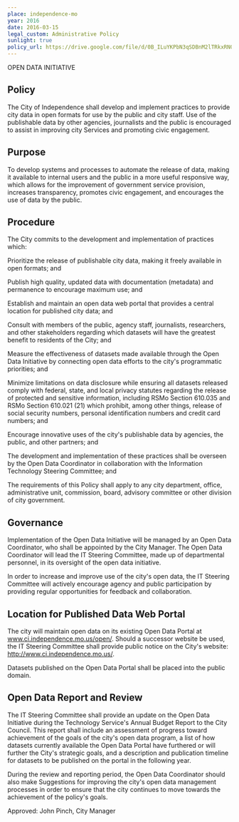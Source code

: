 ```yaml
---
place: independence-mo
year: 2016
date: 2016-03-15
legal_custom: Administrative Policy
sunlight: true
policy_url: https://drive.google.com/file/d/0B_ILuYKPbN3qSDBnM2lTRkxRN0Y2SFFXaDNCMVdKUGxIbzhV/view
---
```


OPEN DATA INITIATIVE


## Policy

The City of Independence shall develop and implement practices to provide city data in open formats for use by the public and city staff. Use of the publishable data by other agencies, journalists and the public is encouraged to assist in improving city Services and promoting civic engagement.


## Purpose

To develop systems and processes to automate the release of data, making it available to internal users and the public in a more useful responsive way, which allows for the improvement of government service provision, increases transparency, promotes civic engagement, and encourages the use of data by the public.


## Procedure

The City commits to the development and implementation of practices which:

Prioritize the release of publishable city data, making it freely available in open formats; and

Publish high quality, updated data with documentation (metadata) and permanence to encourage maximum use; and

Establish and maintain an open data web portal that provides a central location for published city data; and

Consult with members of the public, agency staff, journalists, researchers, and other stakeholders regarding which datasets will have the greatest benefit to residents of the City; and

Measure the effectiveness of datasets made available through the Open Data Initiative by connecting open data efforts to the city's programmatic priorities; and

Minimize limitations on data disclosure while ensuring all datasets released comply with federal, state, and local privacy statutes regarding the release of protected and sensitive information, including RSMo Section 610.035 and RSMo Section 610.021 (21) which prohibit, among other things, release of social security numbers, personal identification numbers and credit card numbers; and

Encourage innovative uses of the city's publishable data by agencies, the public, and other partners; and

The development and implementation of these practices shall be overseen by the Open Data Coordinator in collaboration with the Information Technology Steering Committee; and

The requirements of this Policy shall apply to any city department, office, administrative unit, commission, board, advisory committee or other division of city government.


## Governance

Implementation of the Open Data Initiative will be managed by an Open Data Coordinator, who shall be appointed by the City Manager. The Open Data Coordinator will lead the IT Steering Committee, made up of departmental personnel, in its oversight of the open data initiative.

In order to increase and improve use of the city's open data, the IT Steering Committee will actively encourage agency and public participation by providing regular opportunities for feedback and collaboration.


## Location for Published Data Web Portal

The city will maintain open data on its existing Open Data Portal at www.ci.independence.mo.us/open/. Should a successor website be used, the IT Steering Committee shall provide public notice on the City's website: http://www.ci.independence.mo.us/.

Datasets published on the Open Data Portal shall be placed into the public domain.


## Open Data Report and Review

The IT Steering Committee shall provide an update on the Open Data Initiative during the Technology Service's Annual Budget Report to the City Council. This report shall include an assessment of progress toward achievement of the goals of the city's open data program, a list of how datasets currently available the Open Data Portal have furthered or will further the City's strategic goals, and a description and publication timeline for datasets to be published on the portal in the following year.

During the review and reporting period, the Open Data Coordinator should also make Suggestions for improving the city's open data management processes in order to ensure that the city continues to move towards the achievement of the policy's goals.


Approved: John Pinch, City Manager
